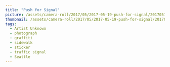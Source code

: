 ```yaml
---
title: "Push for Signal"
picture: /assets/camera-roll/2017/05/2017-05-19-push-for-signal/20170519_020919772_iOS.jpg
thumbnail: /assets/camera-roll/2017/05/2017-05-19-push-for-signal/20170519_020919772_iOS-thumbnail.jpg
tags:
  - Artist Unknown
  - photograph
  - graffiti
  - sidewalk
  - sticker
  - traffic signal
  - Seattle
---
```

